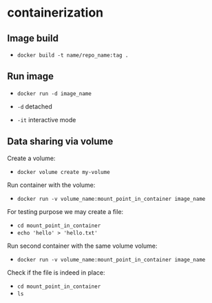 # containerization

## Image build

* `docker build -t name/repo_name:tag .`

## Run image

* `docker run -d image_name`

* `-d` detached
* `-it` interactive mode

## Data sharing via volume

Create a volume:

*  `docker volume create my-volume`

Run container with the volume:

*  `docker run -v volume_name:mount_point_in_container image_name`

For testing purpose we may create a file:

*  `cd mount_point_in_container`
*  `echo 'hello' > 'hello.txt'`

Run second container with the same volume volume:

*  `docker run -v volume_name:mount_point_in_container image_name`

Check if the file is indeed in place:

*  `cd mount_point_in_container`
*  `ls` 
